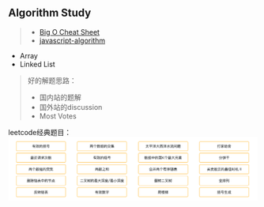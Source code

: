 ## Algorithm Study

> * [Big O Cheat Sheet](https://www.bigocheatsheet.com/)
> * [javascript-algorithm](https://github.com/trekhleb/javascript-algorithms)

* Array
* Linked List

> 好的解题思路：
> * 国内站的题解
> * 国外站的discussion
> * Most Votes


leetcode经典题目：
![](https://raw.githubusercontent.com/wangkaiwd/drawing-bed/master/20201224221127.png)




